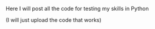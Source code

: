 Here I will post all the code for testing my skills in Python

(I will just upload the code that works)
